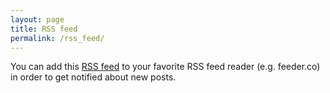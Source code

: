 ```yaml
---
layout: page
title: RSS feed
permalink: /rss_feed/
---
```


You can add this [RSS feed](https://chlazaris.github.io/feed.xml) to your favorite RSS feed reader (e.g. feeder.co) in order to get notified about new posts. 
